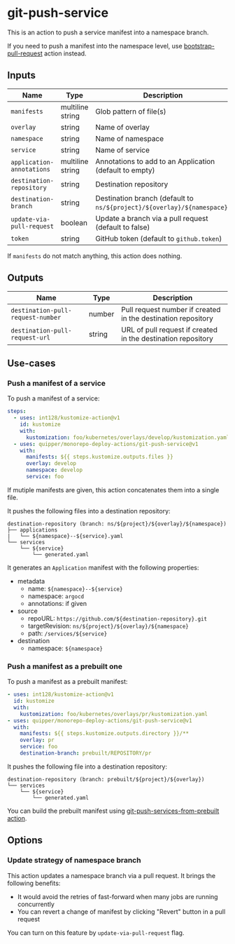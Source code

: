 # git-push-service

This is an action to push a service manifest into a namespace branch.

If you need to push a manifest into the namespace level, use [bootstrap-pull-request](../bootstrap-pull-request) action instead.

## Inputs

| Name                      | Type             | Description                                                             |
| ------------------------- | ---------------- | ----------------------------------------------------------------------- |
| `manifests`               | multiline string | Glob pattern of file(s)                                                 |
| `overlay`                 | string           | Name of overlay                                                         |
| `namespace`               | string           | Name of namespace                                                       |
| `service`                 | string           | Name of service                                                         |
| `application-annotations` | multiline string | Annotations to add to an Application (default to empty)                 |
| `destination-repository`  | string           | Destination repository                                                  |
| `destination-branch`      | string           | Destination branch (default to `ns/${project}/${overlay}/${namespace}`) |
| `update-via-pull-request` | boolean          | Update a branch via a pull request (default to false)                   |
| `token`                   | string           | GitHub token (default to `github.token`)                                |

If `manifests` do not match anything, this action does nothing.

## Outputs

| Name                              | Type   | Description                                                  |
| --------------------------------- | ------ | ------------------------------------------------------------ |
| `destination-pull-request-number` | number | Pull request number if created in the destination repository |
| `destination-pull-request-url`    | string | URL of pull request if created in the destination repository |

## Use-cases

### Push a manifest of a service

To push a manifest of a service:

```yaml
steps:
  - uses: int128/kustomize-action@v1
    id: kustomize
    with:
      kustomization: foo/kubernetes/overlays/develop/kustomization.yaml
  - uses: quipper/monorepo-deploy-actions/git-push-service@v1
    with:
      manifests: ${{ steps.kustomize.outputs.files }}
      overlay: develop
      namespace: develop
      service: foo
```

If mutiple manifests are given, this action concatenates them into a single file.

It pushes the following files into a destination repository:

```
destination-repository (branch: ns/${project}/${overlay}/${namespace})
├── applications
|   └── ${namespace}--${service}.yaml
└── services
    └── ${service}
        └── generated.yaml
```

It generates an `Application` manifest with the following properties:

- metadata
  - name: `${namespace}--${service}`
  - namespace: `argocd`
  - annotations: if given
- source
  - repoURL: `https://github.com/${destination-repository}.git`
  - targetRevision: `ns/${project}/${overlay}/${namespace}`
  - path: `/services/${service}`
- destination
  - namespace: `${namespace}`

### Push a manifest as a prebuilt one

To push a manifest as a prebuilt manifest:

```yaml
- uses: int128/kustomize-action@v1
  id: kustomize
  with:
    kustomization: foo/kubernetes/overlays/pr/kustomization.yaml
- uses: quipper/monorepo-deploy-actions/git-push-service@v1
  with:
    manifests: ${{ steps.kustomize.outputs.directory }}/**
    overlay: pr
    service: foo
    destination-branch: prebuilt/REPOSITORY/pr
```

It pushes the following file into a destination repository:

```
destination-repository (branch: prebuilt/${project}/${overlay})
└── services
    └── ${service}
        └── generated.yaml
```

You can build the prebuilt manifest using [git-push-services-from-prebuilt action](../git-push-services-from-prebuilt).

## Options

### Update strategy of namespace branch

This action updates a namespace branch via a pull request.
It brings the following benefits:

- It would avoid the retries of fast-forward when many jobs are running concurrently
- You can revert a change of manifest by clicking "Revert" button in a pull request

You can turn on this feature by `update-via-pull-request` flag.
